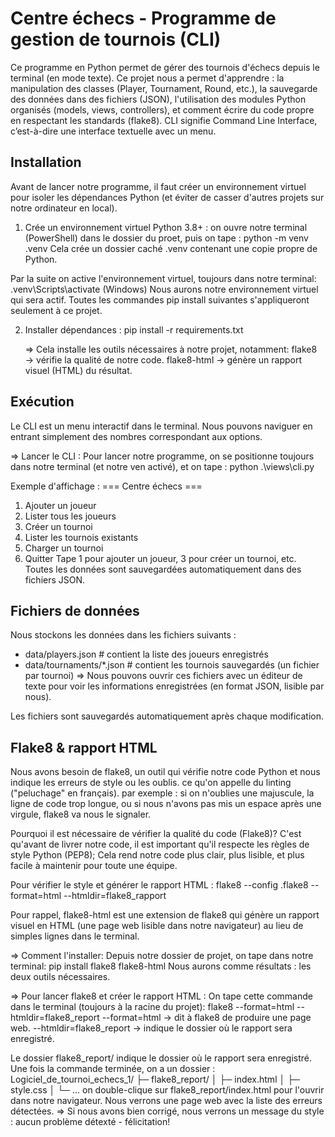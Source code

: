 # Centre échecs - Programme de gestion de tournois (CLI)
Ce programme en Python permet de gérer des tournois d'échecs depuis le terminal (en mode texte).
Ce projet nous a permet d'apprendre : 
la manipulation des classes (Player, Tournament, Round, etc.),
la sauvegarde des données dans des fichiers (JSON),
l'utilisation des modules Python organisés (models, views, controllers),
et comment écrire du code propre en respectant les standards (flake8).
CLI signifie Command Line Interface, c’est-à-dire une interface textuelle avec un menu.

## Installation
Avant de lancer notre programme, il faut créer un environnement virtuel pour isoler les dépendances Python (et éviter de casser d'autres projets sur notre ordinateur en local).

1. Crée un environnement virtuel Python 3.8+ :
on ouvre notre terminal (PowerShell) dans le dossier du proet, puis on tape : 
   python -m venv .venv
Cela crée un dossier caché .venv contenant une copie propre de Python. 

Par la suite on active l'environnement virtuel, toujours dans notre terminal: 
   .venv\Scripts\activate (Windows)
Nous aurons notre environnement virtuel qui sera actif. 
Toutes les commandes pip install suivantes s'appliqueront seulement à ce projet. 

2. Installer dépendances :
   pip install -r requirements.txt

   => Cela installe les outils nécessaires à notre projet, notamment: 
   flake8 → vérifie la qualité de notre code.
   flake8-html → génère un rapport visuel (HTML) du résultat.

## Exécution
Le CLI est un menu interactif dans le terminal. 
Nous pouvons naviguer en entrant simplement des nombres correspondant aux options.

=> Lancer le CLI :
Pour lancer notre programme, on se positionne toujours dans notre terminal (et notre ven activé), et on tape : 
python .\views\cli.py

Exemple d'affichage : 
=== Centre échecs ===
1) Ajouter un joueur
2) Lister tous les joueurs
3) Créer un tournoi
4) Lister les tournois existants
5) Charger un tournoi
6) Quitter
Tape 1 pour ajouter un joueur, 3 pour créer un tournoi, etc. 
Toutes les données sont sauvegardées automatiquement dans des fichiers JSON. 


## Fichiers de données
Nous stockons les données dans les fichiers suivants : 
- data/players.json     # contient la liste des joueurs enregistrés 
- data/tournaments/*.json  # contient les tournois sauvegardés (un fichier par tournoi)
=> Nous pouvons ouvrir ces fichiers avec un éditeur de texte pour voir les informations enregistrées (en format JSON, lisible par nous).

Les fichiers sont sauvegardés automatiquement après chaque modification.

## Flake8 & rapport HTML
Nous avons besoin de flake8, un outil qui vérifie notre code Python et nous indique les erreurs de style ou les oublis. 
ce qu'on appelle du linting ("peluchage" en français). 
par exemple : si on n'oublies une majuscule, la ligne de code trop longue, ou si nous n'avons pas mis un espace après une virgule, flake8 va nous le signaler. 

Pourquoi il est nécessaire de vérifier la qualité du code (Flake8)?
C'est qu'avant de livrer notre code, il est important qu'il respecte les règles de style Python (PEP8);
Cela rend notre code plus clair, plus lisible, et plus facile à maintenir pour toute une équipe. 

Pour vérifier le style et générer le rapport HTML :
flake8 --config .flake8 --format=html --htmldir=flake8_rapport

Pour rappel, flake8-html est une extension de flake8 qui génère un rapport visuel en HTML (une page web lisible dans notre navigateur) au lieu de simples lignes dans le terminal.

=> Comment l'installer: 
Depuis notre dossier de projet, on tape dans notre terminal: 
pip install flake8 flake8-html
Nous aurons comme résultats : les deux outils nécessaires. 

=> Pour lancer flake8 et créer le rapport HTML : 
On tape cette commande dans le terminal (toujours à la racine du projet): 
flake8 --format=html --htmldir=flake8_report
   --format=html → dit à flake8 de produire une page web.
   --htmldir=flake8_report → indique le dossier où le rapport sera enregistré.

Le dossier flake8_report/ indique le dossier où le rapport sera enregistré. 
Une fois la commande terminée, on a un dossier : 
Logiciel_de_tournoi_echecs_1/
├─ flake8_report/
│  ├─ index.html
│  ├─ style.css
│  └─ ...
on double-clique sur flake8_report/index.html pour l'ouvrir dans notre navigateur. 
Nous verrons une page web avec la liste des erreurs détectées. 
=> Si nous avons bien corrigé, nous verrons un message du style : aucun problème détexté - félicitation! 